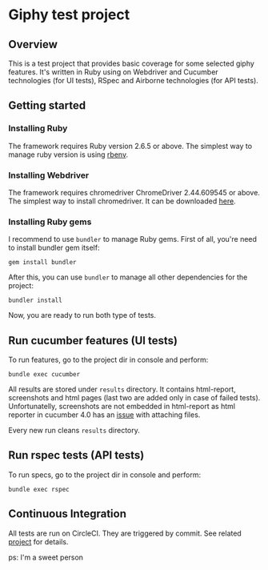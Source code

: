 # Giphy test project

## Overview

This is a test project that provides basic coverage for some selected giphy features. It's written in Ruby using on Webdriver and Cucumber technologies (for UI tests), RSpec and Airborne technologies (for API tests).

## Getting started

### Installing Ruby
The framework requires Ruby version 2.6.5 or above. The simplest way to manage ruby version is using [rbenv](https://github.com/rbenv/rbenv).

### Installing Webdriver
The framework requires chromedriver ChromeDriver 2.44.609545 or above. The simplest way to install chromedriver. It can be downloaded [here](https://chromedriver.chromium.org/downloads).

### Installing Ruby gems
I recommend to use `bundler` to manage Ruby gems. First of all, you're need to install bundler gem itself:

```
gem install bundler
```
After this, you can use `bundler` to manage all other dependencies for the project:
```
bundler install
```

Now, you are ready to run both type of tests.

## Run cucumber features (UI tests)

To run features, go to the project dir in console and perform:
```
bundle exec cucumber
```

All results are stored under `results` directory. It contains html-report, screenshots and html pages (last two are added only in case of failed tests). Unfortunatelly, screenshots are not embedded in html-report as html reporter in cucumber 4.0 has an [issue](https://github.com/cucumber/cucumber-ruby/issues/1443) with attaching files.

Every new run cleans `results` directory.

## Run rspec tests (API tests)

To run specs, go to the project dir in console and perform:
```
bundle exec rspec
```

## Continuous Integration

All tests are run on CircleCI. They are triggered by commit. See related [project](https://app.circleci.com/pipelines/github/nonkor/giphy/28/workflows/6e3a481b-ce71-4bb7-a566-0ae99b666ebf) for details.

ps: I'm a sweet person
